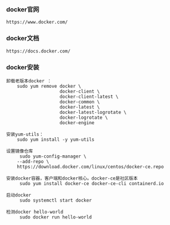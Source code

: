 ###  docker官网
    https://www.docker.com/

###  docker文档
    https://docs.docker.com/


### docker安装

    卸载老版本docker ：
        sudo yum remove docker \
                        docker-client \
                        docker-client-latest \
                        docker-common \
                        docker-latest \
                        docker-latest-logrotate \
                        docker-logrotate \
                        docker-engine

    安装yum-utils：
        sudo yum install -y yum-utils

    设置镜像仓库
         sudo yum-config-manager \
        --add-repo \
        https://download.docker.com/linux/centos/docker-ce.repo

    安装docker容器，客户端和docker核心。docker-ce是社区版本
         sudo yum install docker-ce docker-ce-cli containerd.io
        
    启动docker
         sudo systemctl start docker

    检测docker hello-world
         sudo docker run hello-world